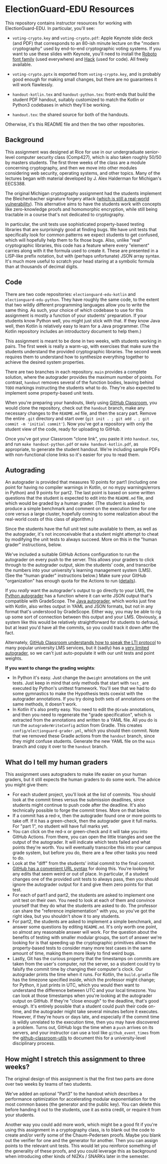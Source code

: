 # ElectionGuard-EDU Resources

This repository contains instructor resources for working with ElectionGuard-EDU. In particular,
you'll see:

- `voting-crypto.key` and `voting-crypto.pdf`: Apple Keynote slide deck (and PDF) that corresponds to an 80-ish minute lecture
on the "modern cryptography" used by end-to-end cryptographic voting systems. If you want to use these slides with Keynote,
you'll need to install the [Roboto font family](https://fonts.google.com/specimen/Roboto) (used everywhere) and [Hack](https://sourcefoundry.org/hack/) (used for code). All freely available.

- `voting-crypto.pptx` is exported from `voting-crypto.key`, and is probably good enough for making small changes, but
  there are no guarantees it will work flawlessly.

- `handout-kotlin.tex` and `handout-python.tex`: front-ends that build the student PDF handout,
suitably customized to match the Kotlin or Python3 codebases in which they'll be working.

- `handout.tex`: the shared source for both of the handouts.

Otherwise, it's this README file and then the two other repositories.

## Background

This assignment was designed at Rice for use in our undergraduate senior-level computer security class (Comp427), which is also taken roughly 50/50 by masters students. The first three weeks of the class are a module concerning cryptography, and then we move into other modules considering web security, operating systems, and other topics. Many of the lectures began with material developed by J. Alex Halderman for Michigan's EECS388.

The original Michigan cryptography assignment had the students implement the Bleichenbacher signature forgery attack ([which is still a real-world vulnerability](https://medium.com/asecuritysite-when-bob-met-alice/this-attack-has-been-around-for-20-years-and-its-back-again-with-the-bleichenbacher-oracle-a585c34c9890)). This alternative aims to have the students work with concepts like zero-knowledge proofs and homomorphic encryption, while still being tractable in a course that's not dedicated to cryptography.

In particular, the unit tests use sophisticated property-based testing libraries that are surprisingly good at finding bugs. We have unit tests that specifically look for common patterns we expect students to get confused, which will hopefully help them to fix those bugs. Also, unlike "real" cryptographic libraries, this code has a feature where every "element" carries along with it the formula used to create it. These are presented in a LISP-like prefix notation, but with (perhaps unfortunate) JSON array syntax. It's much more useful to scratch your head staring at a symbolic formula than at thousands of decimal digits.

## Code

There are two code repositories: `electionguard-edu-kotlin` and `electionguard-edu-python`. They have roughly the same code, to the
extent that two wildly different programming languages allow you to write the same thing. As such, your choice of which codebase to
use for this assignment is mostly a function of your students' preparation. If your students know Python well, you might just stick with that. If they know Java well, then Kotlin is relatively easy to learn for a Java programmer. (The Kotlin repository includes an
introductory document to help them.)

This assignment is meant to be done in two weeks, with students working in pairs. The first week is really a warm-up, with exercises that make sure the students understand the provided cryptographic libraries. The second week requires them to understand how to synthesize everything together to achieve the desired system properties.

There are two branches in each repository. `main` provides a complete solution, where the autograder provides the maximum number of points. For contrast, `handout` removes several of the function bodies, leaving behind `TODO` markings instructing the students what to do. They're also expected to implement some property-based unit tests.

When you're preparing your handouts, likely using [GitHub Classroom](https://classroom.github.com/), you would clone the repository, check out the `handout` branch, make any necessary changes to the `README.md` file, and then the scary part. Remove the entire `.git` directory and start over (`git init . ; git add . ; git commit -m 'initial commit'`). Now you've got a repository with only the student view of the code, ready for uploading to GitHub.

Once you've got your Classroom "clone link", you paste it into `handout.tex`, and run `make handout-python.pdf` or `make handout-kotlin.pdf`, as appropriate, to generate the student handout. We're including sample PDFs with non-functional clone links so it's easier for you to read them.

## Autograding

An autograder is provided that measures 10 points for part1 (including one point for having no compiler warnings in Kotlin, or no mypy warnings/errors in Python) and 9 points for part2. The last point is based on some written questions that the student is expected to edit into the `README.md` file, and which would be graded by a human grader. (The student is asked to produce a simple benchmark and comment on the execution time for one core versus a large cluster, hopefully coming to some realization about the real-world costs of this class of algorithm.)


Since the students have the full unit test suite available to them, as well as the autograder, it's not inconceivable that a student might attempt to cheat by modifying the unit tests to always succeed. More on this in the "human grader" instructions, below.

We've included a suitable GitHub Actions configuration to run the autograder on every push to the server. This allows your graders to click through to the autograder output, skim the students' code, and transcribe the numbers into your university's learning management system (LMS).
 (See the "human grader" instructions below.) Make sure your GitHub "organization" has enough quota for the Actions to run ([details](https://education.github.community/t/github-actions-limits-and-github-classroom/57730)).

If you *really* want the autograder's output to go directly to your LMS, the [Python autograder](https://github.com/thoward27/grade) has a function where it can write JSON output that's compatible with GradeScope. The [Java autograder](https://github.com/RiceComp215-Staff/RiceChecks), which works just fine with Kotlin, also writes output in YAML and JSON formats, but not in any format that's understood by GradeScope. Either way, you may be able to rig up some sort of connection between this output and your LMS. Obviously, a system like this would be relatively straightforward for students to defraud, but at least you'd have all the commits, so you could track it down after the fact.

Alternately, [GitHub Classroom understands how to speak the LTI protocol](https://docs.github.com/en/education/manage-coursework-with-github-classroom/teach-with-github-classroom/connect-a-learning-management-system-to-github-classroom) to many popular university LMS services, but it (sadly) has a [very limited autograder](https://docs.github.com/en/education/manage-coursework-with-github-classroom/teach-with-github-classroom/use-autograding), so we can't just auto-populate it with our unit tests and point weights.

**If you want to change the grading weights**:
- In Python it's easy. Just change the `@weight` annotations on the unit tests. Just keep in mind that only methods that start with `test_` are executed by Python's unittest framework. You'll see that we had to do some gymnastics to make the Hypothesis tests coexist with the autograder annotations. If you try doing both sets of annotations on the same methods, it doesn't work.
- In Kotlin it's also pretty easy. You need to edit the `@Grade` annotations, and then you need to regenerate the "grade specification", which is extracted from the annotations and written to a YAML file. All you do is run the `autograderWriteConfig` action from Gradle. This creates `config/electionguard-grader.yml`, which you should then commit. Note that we removed these Gradle actions from the `handout` branch, since they might confuse students. Generate the new YAML file on the `main` branch and copy it over to the `handout` branch.

## What do I tell my human graders

This assignment uses autograders to make life easier on your human graders, but it still expects the human graders to do some work. The advice you might give them:

- For each student project, you'll look at the list of commits. You should look at the commit times versus the submission deadlines, since students might continue to push code after the deadline. It's also technically possible to forge the commit times. More on that below.
- If a commit has a red-x, then the autograder found one or more points to take off. If it has a green-check, then the autograder gave it full marks. For "part 1", no student will have full marks yet.
- You can click on the red-x or green-check and it will take you into GitHub Actions. From there, you can open the little triangles and see the output of the autograder. It will indicate which tests failed and what points they're worth. You will eventually transcribe this into your campus grade system, but before you do, there are a few other tasks you need to do.
- Look at the "diff" from the students' initial commit to the final commit. [GitHub has a convenient URL syntax](https://docs.github.com/en/github/committing-changes-to-your-project/viewing-and-comparing-commits/comparing-commits) for doing this.
You're looking for any edits that seem weird or out of place. In particular, if a student changes one of the provided unit tests to always pass, then you should ignore the autograder output for it and give them zero points for that test.
- For each of part1 and part2, the students are asked to implement one unit test on their own. You need to look at each of them and convince yourself that they do what the students are asked to do. The professor can share the "reference implementation" with you, so you've got the right idea, but you shouldn't show it to any students.
- For part2, the students are asked to implement a simple benchmark, and answer some questions by editing `README.md`. It's only worth one point, so almost any reasonable answer will work. For the question about the benefits of testing with smaller modular groups, the sort of answer we're looking for is that speeding up the cryptographic primitives allows the property-based tests to consider many more test cases in the same amount of time, making them more likely to find weird bugs.
- Lastly, Git has the curious property that the timestamps on commits are taken from the user's computer, not the server, so a student could try to falsify the commit time by changing their computer's clock. Our autograder prints the time when it runs. For Kotlin, the `build.gradle` file has the timezone specified inside, which the professor might change; for Python, it just prints in UTC, which you would then want to understand the difference between UTC and your local timezone. You can look at those timestamps when you're looking at the autograder output on GitHub. If they're "close enough" to the deadline, that's good enough. It's entirely possible that a student could push their code on-time, and the autograder might take several minutes before it executes. However, if they're hours or days late, and especially if the commit time is wildly unrelated to the execution time, then you may have discovered a problem. Turns out, GitHub logs the time when a `push` arrives on its servers, and your instructor can use a tool like `github_event_times` from the [github-classroom-utils](https://github.com/danwallach/github-classroom-utils) to document this for a university-level disciplinary process.

## How might I stretch this assignment to three weeks?

The original design of this assignment is that the first two parts are done over two weeks by teams of two students.

We've added an optional "Part3" to the handout which describes a performance optimization for accelerating modular exponentiation for the most common bases (the generator and the public key). You can delete this before handing it out to the students, use it as extra credit, or require it from your students.

Another way you could add more work, which might be a good fit if you're using this assignment in a cryptography class, is to blank out the code to create and/or verify some of the Chaum-Pedersen proofs. Maybe you blank out the verifier for one and the generator for another. Then you can assign points to the relevant unit tests. This would let you reinforce something of the generality of these proofs, and you could leverage this as background when introducing other kinds of NIZKs / SNARKs later in the semester.
